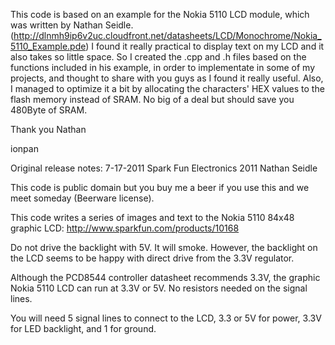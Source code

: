This code is based on an example for the Nokia 5110 LCD module, which was written by Nathan Seidle.
(http://dlnmh9ip6v2uc.cloudfront.net/datasheets/LCD/Monochrome/Nokia_5110_Example.pde)
I found it really practical to display text on my LCD and it also takes so little space.
So I created the .cpp and .h files based on the functions included in his example, in order to implementate
in some of my projects, and thought to share with you guys as I found it really useful. Also, I managed to
optimize it a bit by allocating the characters' HEX values to the flash memory instead of SRAM. No big of
a deal but should save you 480Byte of SRAM.

Thank you Nathan

ionpan


Original release notes:
7-17-2011
Spark Fun Electronics 2011
Nathan Seidle

This code is public domain but you buy me a beer if you use this and we meet someday (Beerware license).

This code writes a series of images and text to the Nokia 5110 84x48 graphic LCD:
http://www.sparkfun.com/products/10168

Do not drive the backlight with 5V. It will smoke. However, the backlight on the LCD seems to be
happy with direct drive from the 3.3V regulator.

Although the PCD8544 controller datasheet recommends 3.3V, the graphic Nokia 5110 LCD can run at 3.3V or 5V.
No resistors needed on the signal lines.

You will need 5 signal lines to connect to the LCD, 3.3 or 5V for power, 3.3V for LED backlight, and 1 for ground.